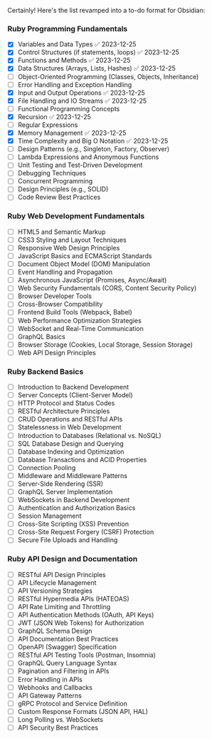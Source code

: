 Certainly! Here's the list revamped into a to-do format for Obsidian:

### Ruby Programming Fundamentals
- [x] Variables and Data Types ✅ 2023-12-25
- [x] Control Structures (if statements, loops) ✅ 2023-12-25
- [x] Functions and Methods ✅ 2023-12-25
- [x] Data Structures (Arrays, Lists, Hashes) ✅ 2023-12-25
- [ ] Object-Oriented Programming (Classes, Objects, Inheritance)
- [ ] Error Handling and Exception Handling
- [x] Input and Output Operations ✅ 2023-12-25
- [x] File Handling and IO Streams ✅ 2023-12-25
- [ ] Functional Programming Concepts
- [x] Recursion ✅ 2023-12-25
- [ ] Regular Expressions
- [x] Memory Management ✅ 2023-12-25
- [x] Time Complexity and Big O Notation ✅ 2023-12-25
- [ ] Design Patterns (e.g., Singleton, Factory, Observer)
- [ ] Lambda Expressions and Anonymous Functions
- [ ] Unit Testing and Test-Driven Development
- [ ] Debugging Techniques
- [ ] Concurrent Programming
- [ ] Design Principles (e.g., SOLID)
- [ ] Code Review Best Practices

### Ruby Web Development Fundamentals
- [ ] HTML5 and Semantic Markup
- [ ] CSS3 Styling and Layout Techniques
- [ ] Responsive Web Design Principles
- [ ] JavaScript Basics and ECMAScript Standards
- [ ] Document Object Model (DOM) Manipulation
- [ ] Event Handling and Propagation
- [ ] Asynchronous JavaScript (Promises, Async/Await)
- [ ] Web Security Fundamentals (CORS, Content Security Policy)
- [ ] Browser Developer Tools
- [ ] Cross-Browser Compatibility
- [ ] Frontend Build Tools (Webpack, Babel)
- [ ] Web Performance Optimization Strategies
- [ ] WebSocket and Real-Time Communication
- [ ] GraphQL Basics
- [ ] Browser Storage (Cookies, Local Storage, Session Storage)
- [ ] Web API Design Principles

### Ruby Backend Basics
- [ ] Introduction to Backend Development
- [ ] Server Concepts (Client-Server Model)
- [ ] HTTP Protocol and Status Codes
- [ ] RESTful Architecture Principles
- [ ] CRUD Operations and RESTful APIs
- [ ] Statelessness in Web Development
- [ ] Introduction to Databases (Relational vs. NoSQL)
- [ ] SQL Database Design and Querying
- [ ] Database Indexing and Optimization
- [ ] Database Transactions and ACID Properties
- [ ] Connection Pooling
- [ ] Middleware and Middleware Patterns
- [ ] Server-Side Rendering (SSR)
- [ ] GraphQL Server Implementation
- [ ] WebSockets in Backend Development
- [ ] Authentication and Authorization Basics
- [ ] Session Management
- [ ] Cross-Site Scripting (XSS) Prevention
- [ ] Cross-Site Request Forgery (CSRF) Protection
- [ ] Secure File Uploads and Handling

### Ruby API Design and Documentation
- [ ] RESTful API Design Principles
- [ ] API Lifecycle Management
- [ ] API Versioning Strategies
- [ ] RESTful Hypermedia APIs (HATEOAS)
- [ ] API Rate Limiting and Throttling
- [ ] API Authentication Methods (OAuth, API Keys)
- [ ] JWT (JSON Web Tokens) for Authorization
- [ ] GraphQL Schema Design
- [ ] API Documentation Best Practices
- [ ] OpenAPI (Swagger) Specification
- [ ] RESTful API Testing Tools (Postman, Insomnia)
- [ ] GraphQL Query Language Syntax
- [ ] Pagination and Filtering in APIs
- [ ] Error Handling in APIs
- [ ] Webhooks and Callbacks
- [ ] API Gateway Patterns
- [ ] gRPC Protocol and Service Definition
- [ ] Custom Response Formats (JSON API, HAL)
- [ ] Long Polling vs. WebSockets
- [ ] API Security Best Practices
